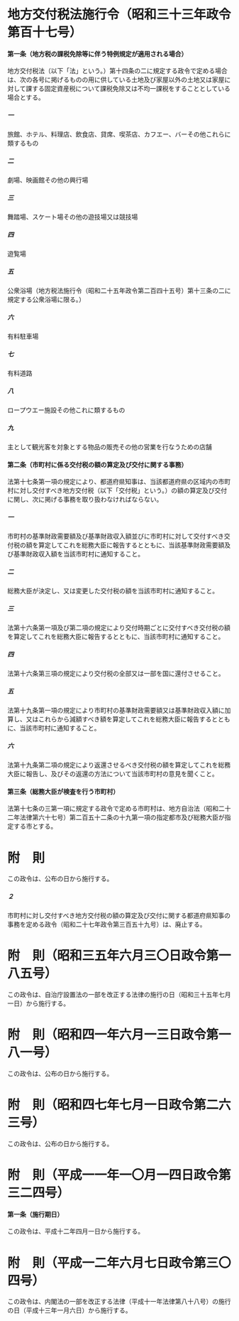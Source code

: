# 地方交付税法施行令（昭和三十三年政令第百十七号）
#### 第一条（地方税の課税免除等に伴う特例規定が適用される場合）
地方交付税法（以下「法」という。）第十四条の二に規定する政令で定める場合は、次の各号に掲げるものの用に供している土地及び家屋以外の土地又は家屋に対して課する固定資産税について課税免除又は不均一課税をすることとしている場合とする。
##### 一
旅館、ホテル、料理店、飲食店、貸席、喫茶店、カフエー、バーその他これらに類するもの
##### 二
劇場、映画館その他の興行場
##### 三
舞踏場、スケート場その他の遊技場又は競技場
##### 四
遊覧場
##### 五
公衆浴場（地方税法施行令（昭和二十五年政令第二百四十五号）第十三条の二に規定する公衆浴場に限る。）
##### 六
有料駐車場
##### 七
有料道路
##### 八
ロープウエー施設その他これに類するもの
##### 九
主として観光客を対象とする物品の販売その他の営業を行なうための店舗
#### 第二条（市町村に係る交付税の額の算定及び交付に関する事務）
法第十七条第一項の規定により、都道府県知事は、当該都道府県の区域内の市町村に対し交付すべき地方交付税（以下「交付税」という。）の額の算定及び交付に関し、次に掲げる事務を取り扱わなければならない。
##### 一
市町村の基準財政需要額及び基準財政収入額並びに市町村に対して交付すべき交付税の額を算定してこれを総務大臣に報告するとともに、当該基準財政需要額及び基準財政収入額を当該市町村に通知すること。
##### 二
総務大臣が決定し、又は変更した交付税の額を当該市町村に通知すること。
##### 三
法第十六条第一項及び第二項の規定により交付時期ごとに交付すべき交付税の額を算定してこれを総務大臣に報告するとともに、当該市町村に通知すること。
##### 四
法第十六条第三項の規定により交付税の全部又は一部を国に還付させること。
##### 五
法第十九条第一項の規定により市町村の基準財政需要額又は基準財政収入額に加算し、又はこれらから減額すべき額を算定してこれを総務大臣に報告するとともに、当該市町村に通知すること。
##### 六
法第十九条第二項の規定により返還させるべき交付税の額を算定してこれを総務大臣に報告し、及びその返還の方法について当該市町村の意見を聞くこと。
#### 第三条（総務大臣が検査を行う市町村）
法第十七条の三第一項に規定する政令で定める市町村は、地方自治法（昭和二十二年法律第六十七号）第二百五十二条の十九第一項の指定都市及び総務大臣が指定する市とする。
# 附　則
この政令は、公布の日から施行する。
##### ２
市町村に対し交付すべき地方交付税の額の算定及び交付に関する都道府県知事の事務を定める政令（昭和二十七年政令第三百五十九号）は、廃止する。
# 附　則（昭和三五年六月三〇日政令第一八五号）
この政令は、自治庁設置法の一部を改正する法律の施行の日（昭和三十五年七月一日）から施行する。
# 附　則（昭和四一年六月一三日政令第一八一号）
この政令は、公布の日から施行する。
# 附　則（昭和四七年七月一日政令第二六三号）
この政令は、公布の日から施行する。
# 附　則（平成一一年一〇月一四日政令第三二四号）
#### 第一条（施行期日）
この政令は、平成十二年四月一日から施行する。
# 附　則（平成一二年六月七日政令第三〇四号）
この政令は、内閣法の一部を改正する法律（平成十一年法律第八十八号）の施行の日（平成十三年一月六日）から施行する。
